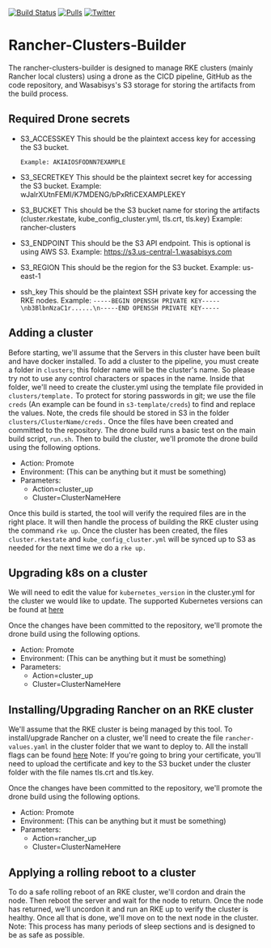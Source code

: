 [![Build Status](https://drone.support.tools/api/badges/SupportTools/rancher-cluster-builder/status.svg)](https://drone.support.tools/SupportTools/rancher-cluster-builder)
[![Pulls](https://img.shields.io/docker/pulls/supporttools/rancher-cluster-builder.svg)](https://hub.docker.com/r/supporttools/rancher-cluster-builder)
[![Twitter](https://img.shields.io/twitter/follow/cube8021?style=social&logo=twitter)](https://twitter.com/cube8021)

Rancher-Clusters-Builder
========================

The rancher-clusters-builder is designed to manage RKE clusters (mainly Rancher local clusters) using a drone as the CICD pipeline, GitHub as the code repository, and Wasabisys's S3 storage for storing the artifacts from the build process.

## Required Drone secrets
- S3_ACCESSKEY
  This should be the plaintext access key for accessing the S3 bucket.
  ```
  Example: AKIAIOSFODNN7EXAMPLE
  ```

- S3_SECRETKEY
  This should be the plaintext secret key for accessing the S3 bucket.
  Example: wJalrXUtnFEMI/K7MDENG/bPxRfiCEXAMPLEKEY

- S3_BUCKET
  This should be the S3 bucket name for storing the artifacts (cluster.rkestate, kube_config_cluster.yml, tls.crt, tls.key)
  Example: rancher-clusters

- S3_ENDPOINT
  This should be the S3 API endpoint. This is optional is using AWS S3.
  Example: https://s3.us-central-1.wasabisys.com

- S3_REGION
  This should be the region for the S3 bucket.
  Example: us-east-1

- ssh_key
  This should be the plaintext SSH private key for accessing the RKE nodes.
  Example: `-----BEGIN OPENSSH PRIVATE KEY-----\nb3BlbnNzaC1r......\n-----END OPENSSH PRIVATE KEY-----`

## Adding a cluster
Before starting, we'll assume that the Servers in this cluster have been built and have docker installed. To add a cluster to the pipeline, you must create a folder in `clusters`; this folder name will be the cluster's name. So please try not to use any control characters or spaces in the name. Inside that folder, we'll need to create the cluster.yml using the template file provided in `clusters/template.` To protect for storing passwords in git; we use the file `creds` (An example can be found in `s3-template/creds`) to find and replace the values. Note, the creds file should be stored in S3 in the folder `clusters/ClusterName/creds.` Once the files have been created and committed to the repository. The drone build runs a basic test on the main build script, `run.sh`. Then to build the cluster, we'll promote the drone build using the following options.

- Action: Promote
- Environment: (This can be anything but it must be something)
- Parameters:
  - Action=cluster_up
  - Cluster=ClusterNameHere

Once this build is started, the tool will verify the required files are in the right place. It will then handle the process of building the RKE cluster using the command `rke up`. Once the cluster has been created, the files `cluster.rkestate` and `kube_config_cluster.yml` will be synced up to S3 as needed for the next time we do a `rke up.`

## Upgrading k8s on a cluster
We will need to edit the value for `kubernetes_version` in the cluster.yml for the cluster we would like to update. The supported Kubernetes versions can be found at [here](https://raw.githubusercontent.com/rancher/kontainer-driver-metadata/dev-v2.5/data/data.json)

Once the changes have been committed to the repository, we'll promote the drone build using the following options.

- Action: Promote
- Environment: (This can be anything but it must be something)
- Parameters:
  - Action=cluster_up
  - Cluster=ClusterNameHere

## Installing/Upgrading Rancher on an RKE cluster
We'll assume that the RKE cluster is being managed by this tool. To install/upgrade Rancher on a cluster, we'll need to create the file `rancher-values.yaml` in the cluster folder that we want to deploy to. All the install flags can be found [here](https://rancher.com/docs/rancher/v2.x/en/installation/install-rancher-on-k8s/) Note: If you're going to bring your certificate, you'll need to upload the certificate and key to the S3 bucket under the cluster folder with the file names tls.crt and tls.key.

Once the changes have been committed to the repository, we'll promote the drone build using the following options.

- Action: Promote
- Environment: (This can be anything but it must be something)
- Parameters:
  - Action=rancher_up
  - Cluster=ClusterNameHere

## Applying a rolling reboot to a cluster
To do a safe rolling reboot of an RKE cluster, we'll cordon and drain the node. Then reboot the server and wait for the node to return. Once the node has returned, we'll uncordon it and run an RKE up to verify the cluster is healthy. Once all that is done, we'll move on to the next node in the cluster. Note: This process has many periods of sleep sections and is designed to be as safe as possible.
